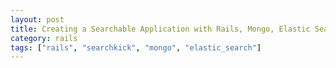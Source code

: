 ```yaml
---
layout: post
title: Creating a Searchable Application with Rails, Mongo, Elastic Search and SearchKick
category: rails
tags: ["rails", "searchkick", "mongo", "elastic_search"]
---
```

